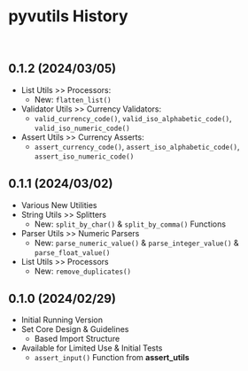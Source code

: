 # pyvutils History

<br>

## 0.1.2 (2024/03/05)

- List Utils >> Processors:
    - New: `flatten_list()`
- Validator Utils >> Currency Validators:
    - `valid_currency_code()`, `valid_iso_alphabetic_code()`, `valid_iso_numeric_code()`
- Assert Utils >> Currency Asserts:
    - `assert_currency_code()`, `assert_iso_alphabetic_code()`, `assert_iso_numeric_code()`


## 0.1.1 (2024/03/02)

- Various New Utilities
- String Utils >> Splitters
    - New: `split_by_char()` & `split_by_comma()` Functions
- Parser Utils >> Numeric Parsers
    - New: `parse_numeric_value()` & `parse_integer_value()` & `parse_float_value()`
- List Utils >> Processors
    - New: `remove_duplicates()`


## 0.1.0 (2024/02/29)

- Initial Running Version
- Set Core Design & Guidelines
    - Based Import Structure
- Available for Limited Use & Initial Tests
    - `assert_input()` Function from **assert_utils**

